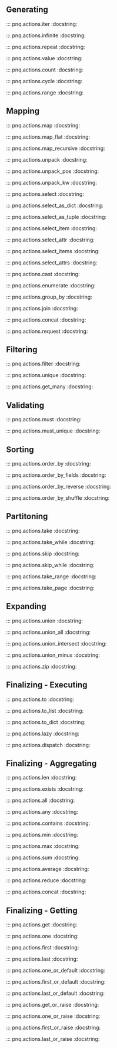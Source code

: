 ## Generating

::: pnq.actions.iter
    :docstring:

::: pnq.actions.infinite
    :docstring:

::: pnq.actions.repeat
    :docstring:

::: pnq.actions.value
    :docstring:

::: pnq.actions.count
    :docstring:

::: pnq.actions.cycle
    :docstring:

::: pnq.actions.range
    :docstring:

## Mapping

::: pnq.actions.map
    :docstring:

::: pnq.actions.map_flat
    :docstring:

::: pnq.actions.map_recursive
    :docstring:

::: pnq.actions.unpack
    :docstring:

::: pnq.actions.unpack_pos
    :docstring:

::: pnq.actions.unpack_kw
    :docstring:

::: pnq.actions.select
    :docstring:

::: pnq.actions.select_as_dict
    :docstring:

::: pnq.actions.select_as_tuple
    :docstring:

::: pnq.actions.select_item
    :docstring:

::: pnq.actions.select_attr
    :docstring:

::: pnq.actions.select_items
    :docstring:

::: pnq.actions.select_attrs
    :docstring:

::: pnq.actions.cast
    :docstring:

::: pnq.actions.enumerate
    :docstring:

::: pnq.actions.group_by
    :docstring:

::: pnq.actions.join
    :docstring:

::: pnq.actions.concat
    :docstring:

::: pnq.actions.request
    :docstring:

## Filtering

::: pnq.actions.filter
    :docstring:

::: pnq.actions.unique
    :docstring:

::: pnq.actions.get_many
    :docstring:

## Validating

::: pnq.actions.must
    :docstring:

::: pnq.actions.must_unique
    :docstring:

## Sorting

::: pnq.actions.order_by
    :docstring:

::: pnq.actions.order_by_fields
    :docstring:

::: pnq.actions.order_by_reverse
    :docstring:

::: pnq.actions.order_by_shuffle
    :docstring:

## Partitoning

::: pnq.actions.take
    :docstring:

::: pnq.actions.take_while
    :docstring:

::: pnq.actions.skip
    :docstring:

::: pnq.actions.skip_while
    :docstring:

::: pnq.actions.take_range
    :docstring:

::: pnq.actions.take_page
    :docstring:

## Expanding

::: pnq.actions.union
    :docstring:

::: pnq.actions.union_all
    :docstring:

::: pnq.actions.union_intersect
    :docstring:

::: pnq.actions.union_minus
    :docstring:

::: pnq.actions.zip
    :docstring:

## Finalizing - Executing

::: pnq.actions.to
    :docstring:

::: pnq.actions.to_list
    :docstring:

::: pnq.actions.to_dict
    :docstring:

::: pnq.actions.lazy
    :docstring:

::: pnq.actions.dispatch
    :docstring:

## Finalizing - Aggregating

::: pnq.actions.len
    :docstring:

::: pnq.actions.exists
    :docstring:

::: pnq.actions.all
    :docstring:

::: pnq.actions.any
    :docstring:

::: pnq.actions.contains
    :docstring:

::: pnq.actions.min
    :docstring:

::: pnq.actions.max
    :docstring:

::: pnq.actions.sum
    :docstring:

::: pnq.actions.average
    :docstring:

::: pnq.actions.reduce
    :docstring:

::: pnq.actions.concat
    :docstring:

## Finalizing - Getting

::: pnq.actions.get
    :docstring:

::: pnq.actions.one
    :docstring:

::: pnq.actions.first
    :docstring:

::: pnq.actions.last
    :docstring:

::: pnq.actions.one_or_default
    :docstring:

::: pnq.actions.first_or_default
    :docstring:

::: pnq.actions.last_or_default
    :docstring:

::: pnq.actions.get_or_raise
    :docstring:

::: pnq.actions.one_or_raise
    :docstring:

::: pnq.actions.first_or_raise
    :docstring:

::: pnq.actions.last_or_raise
    :docstring: